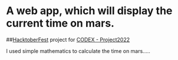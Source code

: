# A web app, which will display the current time on mars.

##[HacktoberFest](https://hacktoberfest.com/) project for [CODEX - Project2022](https://github.com/codex-iter/Project-2022)

I used simple mathematics to calculate the time on mars..... 
